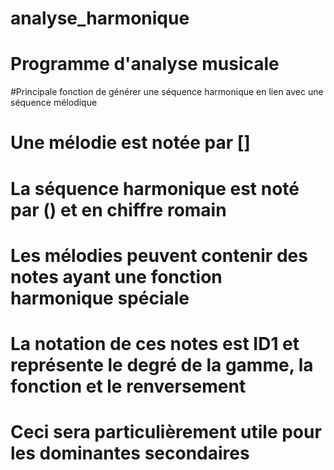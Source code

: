 # analyse_harmonique
# Programme d'analyse musicale
#Principale fonction de générer une séquence harmonique en lien avec une séquence mélodique
# Une mélodie est notée par []
# La séquence harmonique est noté par () et en chiffre romain
# Les mélodies peuvent contenir des notes ayant une fonction harmonique spéciale
# La notation de ces notes est ID1 et représente le degré de la gamme, la fonction et le renversement
# Ceci sera particulièrement utile pour les dominantes secondaires